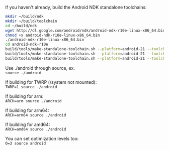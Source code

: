 If you haven't already, build the Android NDK standalone toolchains:
```sh
mkdir ~/build/ndk
mkdir ~/build/toolchain
cd ~/build/ndk
wget http://dl.google.com/android/ndk/android-ndk-r10e-linux-x86_64.bin
chmod +x android-ndk-r10e-linux-x86_64.bin
./android-ndk-r10e-linux-x86_64.bin
cd android-ndk-r10e
build/tools/make-standalone-toolchain.sh --platform=android-21 --toolchain=arm-linux-androideabi-4.9 --install-dir="$HOME/build/toolchain/android-arm-4.9"
build/tools/make-standalone-toolchain.sh --platform=android-21 --toolchain=aarch64-linux-android-4.9 --install-dir="$HOME/build/toolchain/android-arm64-4.9"
build/tools/make-standalone-toolchain.sh --platform=android-21 --toolchain=x86_64-4.9 --install-dir="$HOME/build/toolchain/android-amd64-4.9"
```

Use ./android through source, ex.  
`source ./android`

If building for TWRP (/system not mounted):  
`TWRP=1 source ./android`

If building for arm:  
`ARCH=arm source ./android`

If building for arm64:  
`ARCH=arm64 source ./android`

If building for amd64:  
`ARCH=amd64 source ./android`

You can set optimization levels too:  
`O=3 source android`
